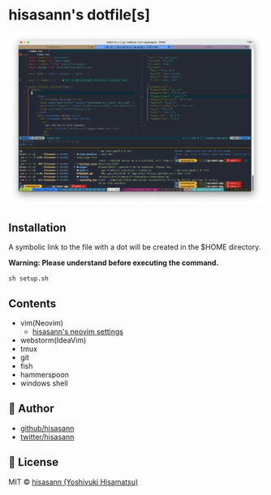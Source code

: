 # hisasann's dotfile[s]

![screenshot.png](assets%2Fscreenshot.png)

## Installation

A symbolic link to the file with a dot will be created in the $HOME directory.

**Warning: Please understand before executing the command.**

```
sh setup.sh
```

## Contents

* vim(Neovim)
  * [hisasann's neovim settings](https://github.com/hisasann/neovim)
* webstorm(IdeaVim)
* tmux
* git
* fish
* hammerspoon
* windows shell

## 🍟 Author

- [github/hisasann](https://github.com/hisasann)
- [twitter/hisasann](https://twitter.com/hisasann)

## 🥫 License

MIT © [hisasann (Yoshiyuki Hisamatsu)](https://github.com/hisasann)
